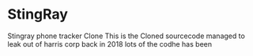 # StingRay
Stingray phone tracker Clone
This is the Cloned sourcecode managed to leak out of harris corp back in 2018 lots of the codhe has been
